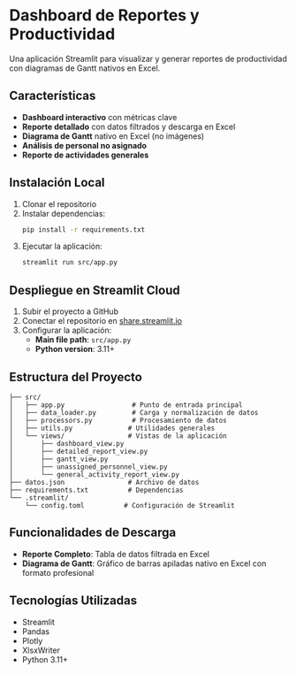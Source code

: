 # Dashboard de Reportes y Productividad

Una aplicación Streamlit para visualizar y generar reportes de productividad con diagramas de Gantt nativos en Excel.

## Características

- **Dashboard interactivo** con métricas clave
- **Reporte detallado** con datos filtrados y descarga en Excel
- **Diagrama de Gantt** nativo en Excel (no imágenes)
- **Análisis de personal no asignado**
- **Reporte de actividades generales**

## Instalación Local

1. Clonar el repositorio
2. Instalar dependencias:
   ```bash
   pip install -r requirements.txt
   ```
3. Ejecutar la aplicación:
   ```bash
   streamlit run src/app.py
   ```

## Despliegue en Streamlit Cloud

1. Subir el proyecto a GitHub
2. Conectar el repositorio en [share.streamlit.io](https://share.streamlit.io)
3. Configurar la aplicación:
   - **Main file path**: `src/app.py`
   - **Python version**: 3.11+

## Estructura del Proyecto

```
├── src/
│   ├── app.py                 # Punto de entrada principal
│   ├── data_loader.py         # Carga y normalización de datos
│   ├── processors.py          # Procesamiento de datos
│   ├── utils.py              # Utilidades generales
│   └── views/                # Vistas de la aplicación
│       ├── dashboard_view.py
│       ├── detailed_report_view.py
│       ├── gantt_view.py
│       ├── unassigned_personnel_view.py
│       └── general_activity_report_view.py
├── datos.json                # Archivo de datos
├── requirements.txt          # Dependencias
└── .streamlit/
    └── config.toml          # Configuración de Streamlit
```

## Funcionalidades de Descarga

- **Reporte Completo**: Tabla de datos filtrada en Excel
- **Diagrama de Gantt**: Gráfico de barras apiladas nativo en Excel con formato profesional

## Tecnologías Utilizadas

- Streamlit
- Pandas
- Plotly
- XlsxWriter
- Python 3.11+
